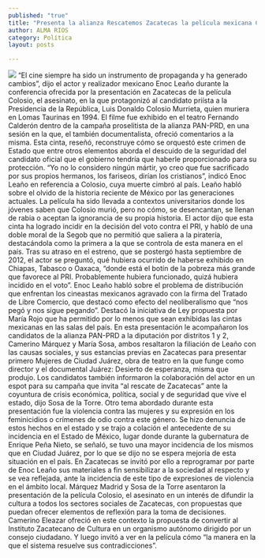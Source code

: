 ```yaml
---
published: "true"
title: "Presenta la alianza Rescatemos Zacatecas la película mexicana Colosio, el asesinato"
author: ALMA RIOS
category: Política
layout: posts

---
```


![](http://i.imgur.com/4rYbgaUm.jpg)
“El cine siempre ha sido un instrumento de propaganda y ha generado cambios”, dijo el actor y realizador mexicano Enoc Leaño durante la conferencia ofrecida por la presentación en Zacatecas de la película Colosio, el asesinato, en la que protagonizó al candidato priísta a la Presidencia de la República, Luis Donaldo Colosio Murrieta, quien muriera en Lomas Taurinas en 1994.
El filme fue exhibido en el teatro Fernando Calderón dentro de la campaña proselitista de la alianza PAN-PRD, en una sesión en la que, el también documentalista, ofreció comentarios a la misma.
Esta cinta, reseñó, reconstruye cómo se orquestó este crimen de Estado que entre otros elementos aborda el descuido de la seguridad del candidato oficial que el gobierno tendría que haberle proporcionado para su protección.
“Yo no lo considero ningún mártir, yo creo que fue sacrificado por sus propios hermanos, los fariseos, dirían los cristianos”, indicó Enoc Leaño en referencia a Colosio, cuya muerte cimbró al país.
Leaño habló sobre el olvido de la historia reciente de México por las generaciones actuales. La película ha sido llevada a contextos universitarios donde los jóvenes saben que Colosio murió, pero no cómo, se desencantan, se llenan de rabia o aceptan la ignorancia de su propia historia.
El actor dijo que esta cinta ha logrado incidir en la decisión del voto contra el PRI, y habló de una doble moral de la Segob que no permitió que saliera a la piratería, destacándola como la primera a la que se controla de esta manera en el país.
Tras su atraso en el estreno, que se postergó hasta septiembre de 2012, el actor se preguntó, qué hubiera ocurrido de haberse exhibido en Chiapas, Tabasco o Oaxaca, “donde está el botín de la pobreza más grande que favorece al PRI. Probablemente hubiera funcionado, quizá hubiera incidido en el voto”.
Enoc Leaño habló sobre el problema de distribución que enfrentan los cineastas mexicanos agravado con la firma del Tratado de Libre Comercio, que destacó como efecto del neoliberalismo que “nos pegó y nos sigue pegando”. Destacó la iniciativa de Ley propuesta por María Rojo que ha permitido por lo menos que sean exhibidas las cintas mexicanas en las salas del país.
En esta presentación le acompañaron los candidatos de la alianza PAN-PRD a la diputación por distritos 1 y 2, Camerino Márquez y María Sosa, ambos resaltaron la filiación de Leaño con las causas sociales, y sus estancias previas en Zacatecas para presentar primero Mujeres de Ciudad Juárez, obra de teatro en la que funge como director y el documental Juárez: Desierto de esperanza, misma que produjo.
Los candidatos también informaron la colaboración del actor en un espot para su campaña que invita “al rescate de Zacatecas” ante la coyuntura de crisis económica, política, social y de seguridad que vive el estado, dijo Sosa de la Torre.
Otro tema abordado durante esta presentación fue la violencia contra las mujeres y su expresión en los feminicidios o crímenes de odio contra este género. Se hizo denuncia de estos hechos en el estado y se trajo a colación el antecedente de su incidencia en el Estado de México, lugar donde durante la gubernatura de Enrique Peña Nieto, se señaló, se tuvo una mayor incidencia de los mismos que en Ciudad Juárez, por lo que se dijo no se espera mejoría de esta situación en el país.
En Zacatecas se invitó por ello a reprogramar por parte de Enoc Leaño sus materiales a fin sensibilizar a la sociedad al respecto y se vea reflejada, ante la incidencia de este tipo de expresiones de violencia en el ámbito local.
Márquez Madrid y Sosa de la Torre asentaron la presentación de la película Colosio, el asesinato en un interés de difundir la cultura a todos los sectores sociales de Zacatecas, con propuestas que puedan ofrecer elementos de reflexión para la toma de decisiones.
Camerino Eleazar ofreció en este contexto la propuesta de convertir al Instituto Zacatecano de Cultura en un organismo autónomo dirigido por un consejo ciudadano. Y luego invitó a ver en la película cómo “la manera en la que el sistema resuelve sus contradicciones”.
